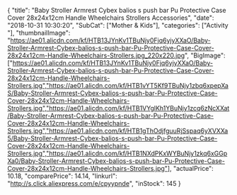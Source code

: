 {
	"title": "Baby Stroller Armrest Cybex balios s push bar Pu Protective Case Cover 28x24x12cm  Handle Wheelchairs Strollers Accessories",
	"date": "2018-10-31 10:30:20",
	"SubCat": ["Mother & Kids"],
	"categories": ["Activity "],
	"thumbnailImage": "https://ae01.alicdn.com/kf/HTB13JYnKv1TBuNjy0Fjq6yjyXXaO/Baby-Stroller-Armrest-Cybex-balios-s-push-bar-Pu-Protective-Case-Cover-28x24x12cm-Handle-Wheelchairs-Strollers.jpg_220x220.jpg",
	"BigImage": ["https://ae01.alicdn.com/kf/HTB13JYnKv1TBuNjy0Fjq6yjyXXaO/Baby-Stroller-Armrest-Cybex-balios-s-push-bar-Pu-Protective-Case-Cover-28x24x12cm-Handle-Wheelchairs-Strollers.jpg","https://ae01.alicdn.com/kf/HTB1vYT5Kf9TBuNjy1zbq6xpepXaS/Baby-Stroller-Armrest-Cybex-balios-s-push-bar-Pu-Protective-Case-Cover-28x24x12cm-Handle-Wheelchairs-Strollers.jpg","https://ae01.alicdn.com/kf/HTB1VYglKh1YBuNjy1zcq6zNcXXat/Baby-Stroller-Armrest-Cybex-balios-s-push-bar-Pu-Protective-Case-Cover-28x24x12cm-Handle-Wheelchairs-Strollers.jpg","https://ae01.alicdn.com/kf/HTB1gThOdjfguuRjSspaq6yXVXXa5/Baby-Stroller-Armrest-Cybex-balios-s-push-bar-Pu-Protective-Case-Cover-28x24x12cm-Handle-Wheelchairs-Strollers.jpg","https://ae01.alicdn.com/kf/HTB1NXdPKxWYBuNjy1zkq6xGGpXa0/Baby-Stroller-Armrest-Cybex-balios-s-push-bar-Pu-Protective-Case-Cover-28x24x12cm-Handle-Wheelchairs-Strollers.jpg"],
	"actualPrice": 10.18,
	"comparePrice": 14.14,
	"linkurl": "http://s.click.aliexpress.com/e/cpyypnde",
	"inStock": 145
}
